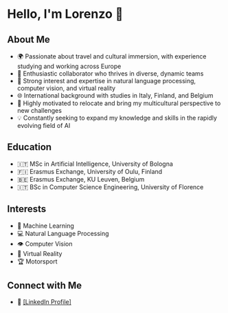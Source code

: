# Hello, I'm Lorenzo 👋

## About Me
- 🌍 Passionate about travel and cultural immersion, with experience studying and working across Europe
- 🤝 Enthusiastic collaborator who thrives in diverse, dynamic teams
- 🧠 Strong interest and expertise in natural language processing, computer vision, and virtual reality
- 🌐 International background with studies in Italy, Finland, and Belgium
- 🚀 Highly motivated to relocate and bring my multicultural perspective to new challenges
- 💡 Constantly seeking to expand my knowledge and skills in the rapidly evolving field of AI

## Education
- 🇮🇹 MSc in Artificial Intelligence, University of Bologna
- 🇫🇮 Erasmus Exchange, University of Oulu, Finland
- 🇧🇪 Erasmus Exchange, KU Leuven, Belgium
- 🇮🇹 BSc in Computer Science Engineering, University of Florence

## Interests
- 🤖 Machine Learning
- 💻 Natural Language Processing
- 👁️ Computer Vision
- 🥽 Virtual Reality
- 🏆 Motorsport

## Connect with Me
- 💼 [[LinkedIn Profile]](https://www.linkedin.com/in/lorenzo--massa/)

